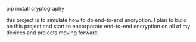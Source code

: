 pip install cryptography

this project is to simulate how to do end-to-end encryption. I plan to build on this project and start to encorporate end-to-end encryption on all of my devices and projects moving forward.
